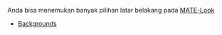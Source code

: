 <!--
.. link:
.. description:
.. tags: Backgrounds
.. date: 2014-02-24 17:32:07
.. title: Backgrounds
.. slug: backgrounds
-->

Anda bisa menemukan banyak pilihan latar belakang pada [MATE-Look](https://www.mate-look.org)

  * [Backgrounds](https://www.mate-look.org/browse/cat/359)


